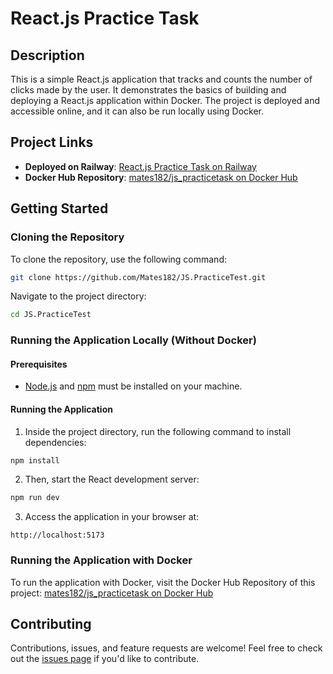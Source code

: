 # React.js Practice Task

## Description
This is a simple React.js application that tracks and counts the number of clicks made by the user. It demonstrates the basics of building and deploying a React.js application within Docker. The project is deployed and accessible online, and it can also be run locally using Docker.

## Project Links
- **Deployed on Railway**: [React.js Practice Task on Railway](https://jspracticetest-production.up.railway.app/)
- **Docker Hub Repository**: [mates182/js_practicetask on Docker Hub](https://hub.docker.com/repository/docker/mates182/js_practicetask)

## Getting Started

### Cloning the Repository
To clone the repository, use the following command:

```bash
git clone https://github.com/Mates182/JS.PracticeTest.git
```

Navigate to the project directory:

```bash
cd JS.PracticeTest
```

### Running the Application Locally (Without Docker)

#### Prerequisites
- [Node.js](https://nodejs.org/) and [npm](https://www.npmjs.com/) must be installed on your machine.

#### Running the Application
1. Inside the project directory, run the following command to install dependencies:

```bash
npm install
```

2. Then, start the React development server:

```bash
npm run dev
```

3. Access the application in your browser at:

```
http://localhost:5173
```

### Running the Application with Docker

To run the application with Docker, visit the Docker Hub Repository of this project: [mates182/js_practicetask on Docker Hub](https://hub.docker.com/repository/docker/mates182/js_practicetask)



## Contributing
Contributions, issues, and feature requests are welcome! Feel free to check out the [issues page](https://github.com/Mates182/JS.PracticeTest/issues) if you'd like to contribute.
